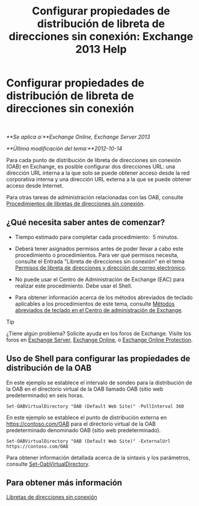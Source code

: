﻿---
title: 'Configurar propiedades de distribución de libreta de direcciones sin conexión: Exchange 2013 Help'
TOCTitle: Configurar propiedades de distribución de libreta de direcciones sin conexión
ms:assetid: 8df985e9-75ba-47ea-9cc3-aa98a5d8acf4
ms:mtpsurl: https://technet.microsoft.com/es-es/library/Bb123710(v=EXCHG.150)
ms:contentKeyID: 49895766
ms.date: 05/22/2018
mtps_version: v=EXCHG.150
f1_keywords:
- Microsoft.Exchange.Management.SnapIn.Esm.Servers.ClientAccess.OabDistributionGeneralPage
ms.translationtype: MT
---

# Configurar propiedades de distribución de libreta de direcciones sin conexión

 

_**Se aplica a:**Exchange Online, Exchange Server 2013_

_**Última modificación del tema:**2012-10-14_

Para cada punto de distribución de libreta de direcciones sin conexión (OAB) en Exchange, es posible configurar dos direcciones URL: una dirección URL interna a la que solo se puede obtener acceso desde la red corporativa interna y una dirección URL externa a la que se puede obtener acceso desde Internet.

Para otras tareas de administración relacionadas con las OAB, consulte [Procedimientos de libretas de direcciones sin conexión](offline-address-book-procedures-exchange-2013-help.md).

## ¿Qué necesita saber antes de comenzar?

  - Tiempo estimado para completar cada procedimiento:  5 minutos.

  - Deberá tener asignados permisos antes de poder llevar a cabo este procedimiento o procedimientos. Para ver qué permisos necesita, consulte el Entrada "Libreta de direcciones sin conexión" en el tema [Permisos de libreta de direcciones y dirección de correo electrónico](email-address-and-address-book-permissions-exchange-2013-help.md).

  - No puede usar el Centro de Administración de Exchange (EAC) para realizar este procedimiento. Debe usar el Shell.

  - Para obtener información acerca de los métodos abreviados de teclado aplicables a los procedimientos de este tema, consulte [Métodos abreviados de teclado en el Centro de administración de Exchange](keyboard-shortcuts-in-the-exchange-admin-center-exchange-online-protection-help.md).


> [!TIP]
> ¿Tiene algún problema? Solicite ayuda en los foros de Exchange. Visite los foros en <A href="https://go.microsoft.com/fwlink/p/?linkid=60612">Exchange Server</A>, <A href="https://go.microsoft.com/fwlink/p/?linkid=267542">Exchange Online</A>, o <A href="https://go.microsoft.com/fwlink/p/?linkid=285351">Exchange Online Protection</A>.



## Uso de Shell para configurar las propiedades de distribución de la OAB

En este ejemplo se establece el intervalo de sondeo para la distribución de la OAB en el directorio virtual de la OAB llamado OAB (sitio web predeterminado) en seis horas.

    Set-OABVirtualDirectory "OAB (Default Web Site)" -PollInterval 360

En este ejemplo se establece el punto de distribución externa en https://contoso.com/OAB para el directorio virtual de la OAB predeterminado denominado OAB (sitio web predeterminado).

    Set-OABVirtualDirectory "OAB (Default Web Site)" -ExternalUrl https://contoso.com/OAB

Para obtener información detallada acerca de la sintaxis y los parámetros, consulte [Set-OabVirtualDirectory](https://technet.microsoft.com/es-es/library/bb124707\(v=exchg.150\)).

## Para obtener más información

[Libretas de direcciones sin conexión](offline-address-books-exchange-2013-help.md)

